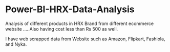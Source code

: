 # Power-BI-HRX-Data-Analysis
Analysis of different products in HRX Brand from different ecommerce website  .....Also having cost less than Rs 500 as well.

I have web scrapped data from Website such as Amazon, Flipkart, Fashiola, and Nyka. 



